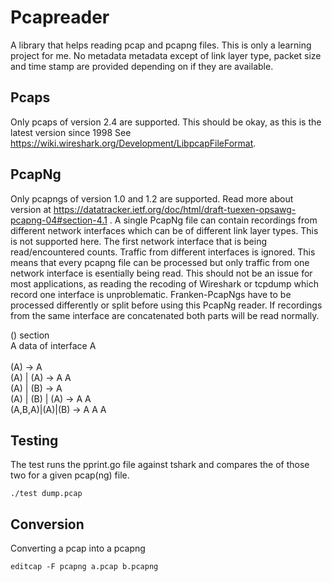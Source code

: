 # Pcapreader
A library that helps reading pcap and pcapng files. This is only a learning project for me.
No metadata metadata except of link layer type, packet size and time stamp
are provided depending on if they are available.

## Pcaps
Only pcaps of version 2.4 are supported.
This should be okay, as this is the latest version since 1998
See https://wiki.wireshark.org/Development/LibpcapFileFormat.

## PcapNg
Only pcapngs of version 1.0 and 1.2 are supported.
Read more about version at https://datatracker.ietf.org/doc/html/draft-tuexen-opsawg-pcapng-04#section-4.1 .
A single PcapNg file can contain recordings from different network interfaces
which can be of different link layer types. This is not supported here.
The first network interface that is being read/encountered counts.
Traffic from different interfaces is ignored. This means that every
pcapng file can be processed but only traffic from one network interface is
esentially being read. This should not be an issue for most applications, as reading
the recoding of Wireshark or tcpdump which record one interface is unproblematic.
Franken-PcapNgs have to be processed differently or split before using this
PcapNg reader. If recordings from the same interface are concatenated
both parts will be read normally.

() section                      <br>
A data of interface A           <br>
                                <br>
(A)             -> A            <br>
(A) | (A)       -> A A          <br>
(A) | (B)       -> A            <br>
(A) | (B) | (A) -> A A          <br>
(A,B,A)|(A)|(B) -> A A A        <br>

## Testing
The test runs the pprint.go file against tshark and compares
the of those two for a given pcap(ng) file.

```SH
./test dump.pcap
```

## Conversion
Converting a pcap into a pcapng
```SH
editcap -F pcapng a.pcap b.pcapng
```
